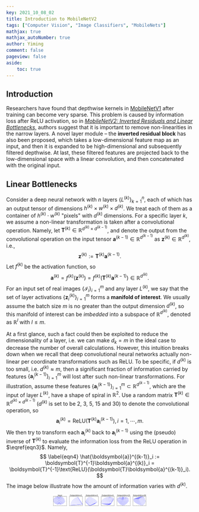 ```yaml
---
key: 2021_10_08_02
title: Introduction to MobileNetV2
tags: ["Computer Vision", "Image Classifiers", "MobileNets"]
mathjax: true
mathjax_autoNumber: true
author: Yiming
comment: false
pageview: false
aside:
    toc: true
---
```


## Introduction

Researchers have found that depthwise kernels in [MobileNetV1](https://arxiv.org/abs/1704.04861) after training can become very sparse. This problem is caused by information loss after ReLU activation, so in [_MobileNetV2: Inverted Residuals and Linear Bottlenecks_](https://arxiv.org/abs/1801.04381), authors suggest that it is important to remove non-linearities in the narrow layers. A novel layer module – the **inverted residual block** has also been proposed, which takes a low-dimensional feature map as an input, and then it is expanded to be high-dimensional and subsequently filtered depthwise. At last, these filtered features are projected back to the low-dimensional space with a linear convolution, and then concatenated with the original input.

## Linear Bottlenecks

Consider a deep neural network with $n$ layers $\{L^{(k)}\}_{k=1}^n$, each of which has an output tensor of dimensions $h^{(k)} \times w^{(k)} \times d^{(k)}$. We treat each of them as a container of $h^{(k)} \cdot w^{(k)}$  "pixels" with $d^{(k)}$ dimensions. For a specific layer $k$, we assume a non-linear transformation is taken after a convolutional operation. Namely, let $\boldsymbol{T}^{(k)} \in \mathbb{R}^{d^{(k)}\times d^{(k-1)}}$, and denote the output from the convolutional operation on the input tensor $\boldsymbol{a}^{(k-1)} \in \mathbb{R}^{d^{(k-1)}}$ as $\boldsymbol{z}^{(k)} \in \mathbb{R}^{d^{(k)}}$, i.e., 
$$
\label{eqn1}
\boldsymbol{z}^{(k)} := \boldsymbol{T}^{(k)} \boldsymbol{a}^{(k-1)}.
$$
 Let $f^{(k)}$ be the activation function, so
$$
\label{eqn2}
\boldsymbol{a}^{(k)} = f^{(k)} \left( \boldsymbol{z}^{(k)} \right) = f^{(k)} \left( \boldsymbol{T}^{(k)} \boldsymbol{a}^{(k-1)} \right) \in \mathbb{R}^{d^{(k)}}.
$$
For an input set of real images $\{\mathcal{I}_i\}_{i=1}^m$ and any layer $L^{(k)}$, we say that the set of layer activations $\{\boldsymbol{z}^{(k)}_i\}_{i=1}^m$ forms a **manifold of interest**. We usually assume the batch size $m$ is no greater than the output dimension $d^{(k)}$, so this manifold of interest can be *imbedded* into a subspace of $\mathbb{R}^{d^{(k)}}$, denoted as $\mathbb{R}^{l}$ with $l \le m$.

At a first glance, such a fact could then be exploited to reduce the dimensionality of a layer, i.e. we can make $d_k = m$ in the ideal case to decrease the number of overall calculations. However, this intuition breaks down when we recall that deep convolutional neural networks actually non-linear per coordinate transformations such as ReLU. To be specific, if $d^{(k)}$ is too small, i.e. $d^{(k)} \approx m$, then a significant fraction of information carried by features $\{\boldsymbol{a}^{(k-1)}_i\}_{i=1}^m$ will lost after such non-linear transformations. For illustration, assume these features $\{\boldsymbol{a}^{(k-1)}_i\}_{i=1}^m \subset \mathbb{R}^{d^{(k-1)}}$, which are the input of layer $L^{(k)}$, have a shape of spiral in $\mathbb{R}^2$. Use a random matrix $\boldsymbol{T}^{(k)} \in \mathbb{R}^{d^{(k)} \times d^{(k-1)}}$ ($d^{(k)}$ is set to be 2, 3, 5, 15 and 30) to denote the convolutional operation, so 
$$
\label{eqn3}
\boldsymbol{a}^{(k)}_i = \text{ReLU}(\boldsymbol{T}^{(k)}\boldsymbol{a}^{(k-1)}_i), \, i = 1, \, \cdots, \, m.
$$
We then try to transform each $\boldsymbol{a}^{(k)}_i$ back to $\boldsymbol{a}^{(k-1)}_i$ using the (pseudo) inverse of $\boldsymbol{T}^{(k)}$ to evaluate the information loss from the ReLU operation in $\eqref{eqn3}$. Namely,
$$
\label{eqn4}
\hat{\boldsymbol{a}}^{(k-1)}_i := \boldsymbol{T}^{-1}\boldsymbol{a}^{(k)}_i = \boldsymbol{T}^{-1}\text{ReLU}(\boldsymbol{T}\boldsymbol{a}^{(k-1)}_i).
$$
The image below illustrate how the amount of information varies with $d^{(k)}$.

<style>
.center {
  display: block;
  margin-left: auto;
  margin-right: auto;
  width: 50%;
}
</style>

<img src="/posts.assets/2021-10-08-introduction-to-MobileNetV2.assets/effects_of_relu.png" alt="Effects of ReLU" class="center">



